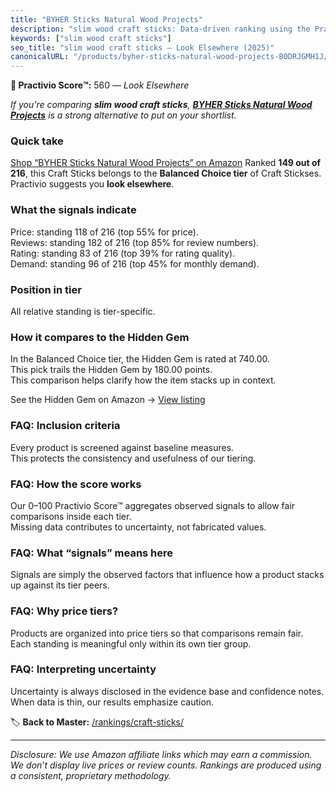 ```yaml
---
title: "BYHER Sticks Natural Wood Projects"
description: "slim wood craft sticks: Data-driven ranking using the Practivio Score™. Positioned by quality, value, demand, findability, momentum."
keywords: ["slim wood craft sticks"]
seo_title: "slim wood craft sticks — Look Elsewhere (2025)"
canonicalURL: "/products/byher-sticks-natural-wood-projects-B0DRJGMH1J/"
---
```


**🚫 Practivio Score™:** 560 — _Look Elsewhere_


*If you're comparing **slim wood craft sticks**, **[BYHER Sticks Natural Wood Projects](https://www.amazon.com/dp/B0DRJGMH1J?tag=practivio-20)** is a strong alternative to put on your shortlist.*
### Quick take
[Shop “BYHER Sticks Natural Wood Projects” on Amazon](https://www.amazon.com/dp/B0DRJGMH1J?tag=practivio-20)
Ranked **149 out of 216**, this Craft Sticks belongs to the **Balanced Choice tier** of Craft Stickses.  
Practivio suggests you **look elsewhere**.

### What the signals indicate
Price: standing 118 of 216 (top 55% for price).  
Reviews: standing 182 of 216 (top 85% for review numbers).  
Rating: standing 83 of 216 (top 39% for rating quality).  
Demand: standing 96 of 216 (top 45% for monthly demand).

### Position in tier
All relative standing is tier-specific.

### How it compares to the Hidden Gem
In the Balanced Choice tier, the Hidden Gem is rated at 740.00.  
This pick trails the Hidden Gem by 180.00 points.  
This comparison helps clarify how the item stacks up in context.  

See the Hidden Gem on Amazon → [View listing](https://www.amazon.com/dp/B00N1QPNMA?tag=practivio-20)

### FAQ: Inclusion criteria
Every product is screened against baseline measures.  
This protects the consistency and usefulness of our tiering.

### FAQ: How the score works
Our 0–100 Practivio Score™ aggregates observed signals to allow fair comparisons inside each tier.  
Missing data contributes to uncertainty, not fabricated values.

### FAQ: What “signals” means here
Signals are simply the observed factors that influence how a product stacks up against its tier peers.

### FAQ: Why price tiers?
Products are organized into price tiers so that comparisons remain fair.  
Each standing is meaningful only within its own tier group.

### FAQ: Interpreting uncertainty
Uncertainty is always disclosed in the evidence base and confidence notes.  
When data is thin, our results emphasize caution.


🏷️ **Back to Master:** [/rankings/craft-sticks/](/rankings/craft-sticks/)

---
_Disclosure: We use Amazon affiliate links which may earn a commission. We don’t display live prices or review counts. Rankings are produced using a consistent, proprietary methodology._
